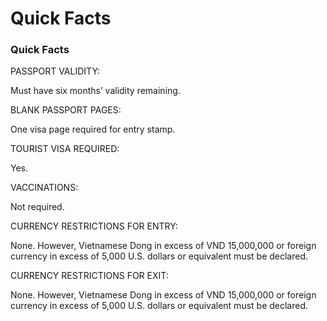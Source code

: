 # Quick Facts

### Quick Facts

PASSPORT VALIDITY:

Must have six months’ validity remaining.

BLANK PASSPORT PAGES:

One visa page required for entry stamp.

TOURIST VISA REQUIRED:

Yes.

VACCINATIONS:

Not required.

CURRENCY RESTRICTIONS FOR ENTRY:

None. However, Vietnamese Dong in excess of VND 15,000,000 or foreign currency in excess of 5,000 U.S. dollars or equivalent must be declared.

CURRENCY RESTRICTIONS FOR EXIT:

None. However, Vietnamese Dong in excess of VND 15,000,000 or foreign currency in excess of 5,000 U.S. dollars or equivalent must be declared.